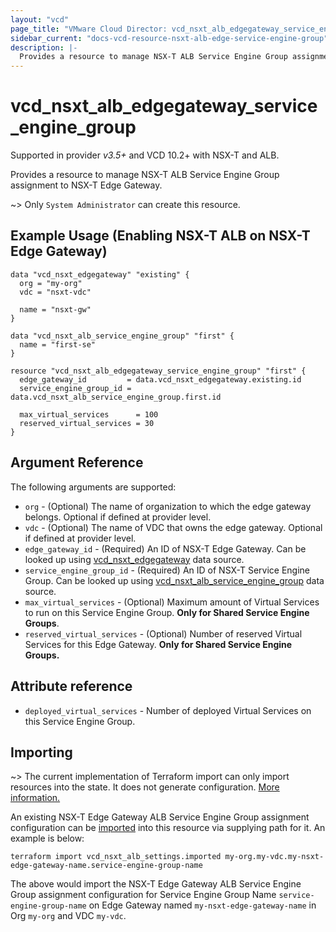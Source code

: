 ```yaml
---
layout: "vcd"
page_title: "VMware Cloud Director: vcd_nsxt_alb_edgegateway_service_engine_group"
sidebar_current: "docs-vcd-resource-nsxt-alb-edge-service-engine-group"
description: |-
  Provides a resource to manage NSX-T ALB Service Engine Group assignment to Edge Gateway.
---
```


# vcd\_nsxt\_alb\_edgegateway\_service\_engine\_group

Supported in provider *v3.5+* and VCD 10.2+ with NSX-T and ALB.

Provides a resource to manage NSX-T ALB Service Engine Group assignment to NSX-T Edge Gateway.

~> Only `System Administrator` can create this resource.

## Example Usage (Enabling NSX-T ALB on NSX-T Edge Gateway)

```hcl
data "vcd_nsxt_edgegateway" "existing" {
  org = "my-org"
  vdc = "nsxt-vdc"

  name = "nsxt-gw"
}

data "vcd_nsxt_alb_service_engine_group" "first" {
  name = "first-se"
}

resource "vcd_nsxt_alb_edgegateway_service_engine_group" "first" {
  edge_gateway_id         = data.vcd_nsxt_edgegateway.existing.id
  service_engine_group_id = data.vcd_nsxt_alb_service_engine_group.first.id

  max_virtual_services      = 100
  reserved_virtual_services = 30
}

```

## Argument Reference

The following arguments are supported:

* `org` - (Optional) The name of organization to which the edge gateway belongs. Optional if defined at provider level.
* `vdc` - (Optional) The name of VDC that owns the edge gateway. Optional if defined at provider level.
* `edge_gateway_id` - (Required) An ID of NSX-T Edge Gateway. Can be looked up using
  [vcd_nsxt_edgegateway](/providers/vmware/vcd/latest/docs/data-sources/nsxt_edgegateway) data source.
* `service_engine_group_id` - (Required) An ID of NSX-T Service Engine Group. Can be looked up using
  [vcd_nsxt_alb_service_engine_group](/providers/vmware/vcd/latest/docs/data-sources/nsxt_alb_service_engine_group) data
  source.
* `max_virtual_services` - (Optional) Maximum amount of Virtual Services to run on this Service Engine Group. **Only for
  Shared Service Engine Groups**.
* `reserved_virtual_services` - (Optional) Number of reserved Virtual Services for this Edge Gateway. **Only for Shared
  Service Engine Groups.**

## Attribute reference

* `deployed_virtual_services` -  Number of deployed Virtual Services on this Service Engine Group.

## Importing

~> The current implementation of Terraform import can only import resources into the state.
It does not generate configuration. [More information.](https://www.terraform.io/docs/import/)

An existing NSX-T Edge Gateway ALB Service Engine Group assignment configuration can be [imported][docs-import] into
this resource via supplying
path for it. An example is below:

[docs-import]: https://www.terraform.io/docs/import/

```
terraform import vcd_nsxt_alb_settings.imported my-org.my-vdc.my-nsxt-edge-gateway-name.service-engine-group-name
```

The above would import the NSX-T Edge Gateway ALB Service Engine Group assignment configuration for Service Engine Group
Name `service-engine-group-name` on  Edge Gateway named `my-nsxt-edge-gateway-name` in Org `my-org`
and VDC `my-vdc`.